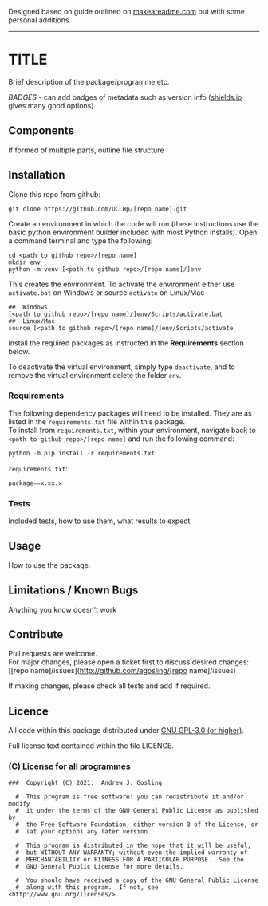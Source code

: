 Designed based on guide outlined on [makeareadme.com](https://www.makeareadme.com/) but with some personal additions.

--------------------------------------------------------------------------------

# TITLE

Brief description of the package/programme etc.

_BADGES_ - can add badges of metadata such as version info ([shields.io](https://shields.io/) gives many good options).

## Components

If formed of multiple parts, outline file structure

## Installation

Clone this repo from github:

```console
git clone https://github.com/UCLHp/[repo name].git
```

Create an environment in which the code will run (these instructions use the basic python environment builder included with most Python installs). Open a command terminal and type the following:

```console
cd <path to github repo>/[repo name]
mkdir env
python -m venv [<path to github repo>/[repo name]/]env
```

This creates the environment. To activate the environment either use `activate.bat` on Windows or source `activate` on Linux/Mac

```console
##  Windows
[<path to github repo>/[repo name]/]env/Scripts/activate.bat
##  Linux/Mac
source [<path to github repo>/[repo name]/]env/Scripts/activate
```

Install the required packages as instructed in the **Requirements** section below.

To deactivate the virtual environment, simply type `deactivate`, and to remove the virtual environment delete the folder `env`.

### Requirements

The following dependency packages will need to be installed. They are as listed in the `requirements.txt` file within this package.<br>
To install from `requirements.txt`, within your environment, navigate back to `<path to github repo>/[repo name]` and run the following command:

```python
python -m pip install -r requirements.txt
```

`requirements.txt`:

```python
package==x.xx.x
```

### Tests

Included tests, how to use them, what results to expect

## Usage

How to use the package.

## Limitations / Known Bugs

Anything you know doesn't work

## Contribute

Pull requests are welcome.<br>
For major changes, please open a ticket first to discuss desired changes: [[repo name]/issues](http://github.com/agosling/[repo name]/issues)

If making changes, please check all tests and add if required.

## Licence

All code within this package distributed under [GNU GPL-3.0 (or higher)](https://opensource.org/licenses/GPL-3.0).

Full license text contained within the file LICENCE.

### (C) License for all programmes

```
###  Copyright (C) 2021:  Andrew J. Gosling

  #  This program is free software: you can redistribute it and/or modify
  #  it under the terms of the GNU General Public License as published by
  #  the Free Software Foundation, either version 3 of the License, or
  #  (at your option) any later version.

  #  This program is distributed in the hope that it will be useful,
  #  but WITHOUT ANY WARRANTY; without even the implied warranty of
  #  MERCHANTABILITY or FITNESS FOR A PARTICULAR PURPOSE.  See the
  #  GNU General Public License for more details.

  #  You should have received a copy of the GNU General Public License
  #  along with this program.  If not, see <http://www.gnu.org/licenses/>.
```
